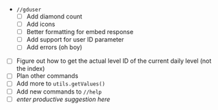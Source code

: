- `//gduser`
	- [ ] Add diamond count
	- [ ] Add icons
	- [ ] Better formatting for embed response
	- [ ] Add support for user ID parameter
	- [ ] Add errors (oh boy)

- [ ] Figure out how to get the actual level ID of the current daily level (not the index)
- [ ] Plan other commands
- [ ] Add more to `utils.getValues()`
- [ ] Add new commands to `//help`
- [ ] *enter productive suggestion here*
